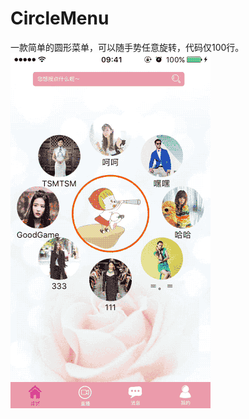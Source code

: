 # CircleMenu
一款简单的圆形菜单，可以随手势任意旋转，代码仅100行。<br/>
![gif图片](https://github.com/YLYwoaini/CircleMenu/blob/master/Image/rotation.gif)
